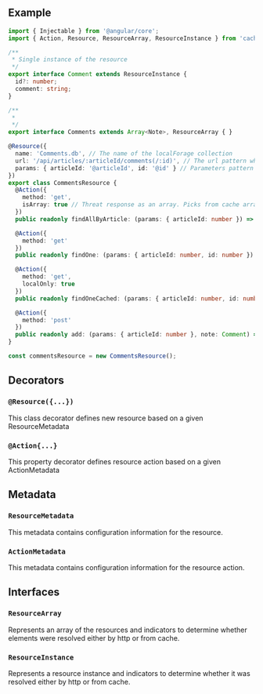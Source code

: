 ## Example
```typescript
import { Injectable } from '@angular/core';
import { Action, Resource, ResourceArray, ResourceInstance } from 'cached-resource';

/**
 * Single instance of the resource
 */
export interface Comment extends ResourceInstance {
  id?: number;
  comment: string;
}

/**
 *
 */
export interface Comments extends Array<Note>, ResourceArray { }

@Resource({
  name: 'Comments.db', // The name of the localForage collection
  url: '/api/articles/:articleId/comments(/:id)', // The url pattern where '/:id' is an optional fragment
  params: { articleId: '@articleId', id: '@id' } // Parameters pattern for passing fields from the resource to the url.
})
export class CommentsResource {
  @Action({
    method: 'get',
    isArray: true // Threat response as an array. Picks from cache array by given params.
  })
  public readonly findAllByArticle: (params: { articleId: number }) => Comments;

  @Action({
    method: 'get'
  })
  public readonly findOne: (params: { articleId: number, id: number }) => Comment;

  @Action({
    method: 'get',
    localOnly: true
  })
  public readonly findOneCached: (params: { articleId: number, id: number }) => Comments;

  @Action({
    method: 'post'
  })
  public readonly add: (params: { articleId: number }, note: Comment) => Comment;
}

const commentsResource = new CommentsResource();
```

## Decorators

### `@Resource({...})`
This class decorator defines new resource based on a given ResourceMetadata

### `@Action{...}`
This property decorator defines resource action based on a given ActionMetadata

## Metadata

### `ResourceMetadata`
This metadata contains configuration information for the resource.

### `ActionMetadata`
This metadata contains configuration information for the resource action.

## Interfaces

### `ResourceArray`
Represents an array of the resources and indicators to determine whether elements were resolved either by http or from cache.

### `ResourceInstance`
Represents a resource instance and indicators to determine whether it was resolved either by http or from cache.